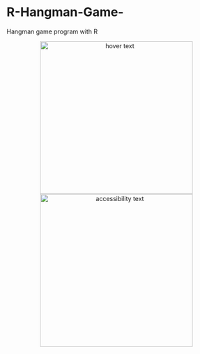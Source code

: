 # R-Hangman-Game-
Hangman game program with R

<p align="center">
  <img src="https://drive.google.com/file/d/11GAXbMNHvFzx9McFLTYRidJcgUtXj2he/view?usp=sharing" width="350" title="hover text">
  <img src="https://drive.google.com/file/d/11GAXbMNHvFzx9McFLTYRidJcgUtXj2he/view?usp=sharing" width="350" alt="accessibility text">
</p>
